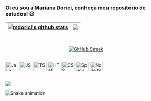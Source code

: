 ### Oi eu sou a Mariana Dorici, conheça meu repositório de estudos! 😃

| <a href="https://github.com/anuraghazra/github-readme-stats"><img align="center" src="https://github-readme-stats.vercel.app/api?username=mdorici&show_icons=true&include_all_commits=true&theme=buefy&hide_border=true" alt="mdorici's github stats" /></a> | <a href="https://github.com/mdorici/github-readme-stats"><img align="center" src="https://github-readme-stats.vercel.app/api/top-langs/?username=mdorici&layout=compact&theme=dracula&hide_border=true" /></a> |
| ------------- | ------------- |
 
 <div style="display: inline_block" align="center"><br>
  
 [![GitHub Streak ](http://github-readme-streak-stats.herokuapp.com?user=mdorici&theme=dracula&date_format=M%20j%5B%2C%20Y%5D)](https://git.io/streak-stats)
 
 </div>

<div style="display: inline_block"><br>
  <img align="center" alt="Java" height="30" width="40" src="https://cdn.jsdelivr.net/gh/devicons/devicon/icons/java/java-original.svg">
  <img align="center" alt="JS" height="30" width="40" src="https://cdn.jsdelivr.net/gh/devicons/devicon/icons/javascript/javascript-original.svg">
  <img align="center" alt="TS" height="30" width="40" src="https://cdn.jsdelivr.net/gh/devicons/devicon/icons/typescript/typescript-original.svg">
  <img align="center" alt="HTML" height="30" width="40" src="https://cdn.jsdelivr.net/gh/devicons/devicon/icons/html5/html5-original.svg">
  <img align="center" alt="CSS" height="30" width="40" src="https://cdn.jsdelivr.net/gh/devicons/devicon/icons/css3/css3-original.svg">
  <img align="center" alt="Spring" height="30" width="40" src="https://cdn.jsdelivr.net/gh/devicons/devicon/icons/spring/spring-original.svg">
 <img align="center" alt="NodeJS" height="30" width="40" src="https://cdn.jsdelivr.net/gh/devicons/devicon/icons/nodejs/nodejs-original.svg">
</div>
  
  ##
 
<div> 
  <a href="https://www.linkedin.com/in/mdorici" target="_blank"><img src="https://img.shields.io/badge/-LinkedIn-%230077B5?style=for-the-badge&logo=linkedin&logoColor=white" target="_blank"></a> 
 
  ![Snake animation](https://github.com/mdorici/mdorici/blob/output/github-contribution-grid-snake.svg)
 
</div>
